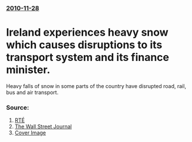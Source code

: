 ### [2010-11-28](/news/2010/11/28/index.md)

# Ireland experiences heavy snow which causes disruptions to its transport system and its finance minister. 

Heavy falls of snow in some parts of the country have disrupted road, rail, bus and air transport.


### Source:

1. [RTÉ](http://www.rte.ie/news/2010/1127/weather.html)
2. [The Wall Street Journal](http://online.wsj.com/article/BT-CO-20101128-702956.html)
2. [Cover Image](https://img.rasset.ie/0003f6e2-1600.jpg)
